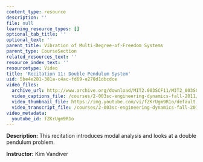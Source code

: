 ```yaml
---
content_type: resource
description: ''
file: null
learning_resource_types: []
optional_tab_title: ''
optional_text: ''
parent_title: Vibration of Multi-Degree-of-Freedom Systems
parent_type: CourseSection
related_resources_text: ''
resource_index_text: ''
resourcetype: Video
title: 'Recitation 11: Double Pendulum System'
uid: 5be4e281-381a-c4ac-fd69-e278d1dbcdce
video_files:
  archive_url: http://www.archive.org/download/MIT2.003SCF11/MIT2_003SCF11_rec11_300k.mp4
  video_captions_file: /courses/2-003sc-engineering-dynamics-fall-2011/b553dbff0e045a758155f910bfb9a767_fZKrUgm9R1o.vtt
  video_thumbnail_file: https://img.youtube.com/vi/fZKrUgm9R1o/default.jpg
  video_transcript_file: /courses/2-003sc-engineering-dynamics-fall-2011/ea60e9e1617a4f689055355b7420b2ff_fZKrUgm9R1o.pdf
video_metadata:
  youtube_id: fZKrUgm9R1o
---
```


**Description:** This recitation introduces modal analysis and looks at a double pendulum problem.

**Instructor:** Kim Vandiver